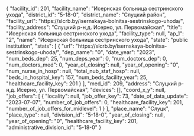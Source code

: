 {
    "facility_id": 201,
    "facility_name": "Исернская больница сестринского ухода",
    "district_id": "5-18-0",
    "district_name": "Слуцкий район",
    "facility_url": "https:\/\/slcrb.by\/isernskaya-bolnitsa-sestrinskogo-uhoda\/",
    "facility_address": "Слуцкий р-н,д. Исерно, ул. Первомайская",
    "title": "Исернская больница сестринского ухода",
    "facility_type": null,
    "ap_1": "2",
    "name": "Исернская больница сестринского ухода",
    "state": "public institution",
    "stats": [
        {
            "url": "https:\/\/slcrb.by\/isernskaya-bolnitsa-sestrinskogo-uhoda\/",
            "dep_name": "0",
            "date_year": "2023",
            "num_beds_dep": 25,
            "num_deps_year": 0,
            "num_doctors_dep": 0,
            "num_doctors_med": 0,
            "year_of_closing": null,
            "year_of_opening": "0",
            "num_nurse_in_hosp": null,
            "total_nub_staf_hosp": null,
            "beds_in_hospital_key": 157,
            "num_beds_facility_year": 25,
            "healthcare_facility_key": 201
        }
    ],
    "med_id": 209,
    "address": "Слуцкий р-н,д. Исерно, ул. Первомайская",
    "devices": [],
    "coord_x_y": null,
    "job_offers": [
        {
            "locality": null,
            "job_offer_key": 73,
            "date_of_data_update": "2023-07-07",
            "number_of_job_offers": 0,
            "healthcare_facility_key": 201,
            "number_of_job_offers_for_midlevel": 1
        }
    ],
    "place_name": "Слуцк",
    "place_type": null,
    "division_id": "5-18-0",
    "year_of_closing": null,
    "year_of_opening": "0",
    "healthcare_facility_key": 201,
    "administrative_division_id": "5-18-0"
}